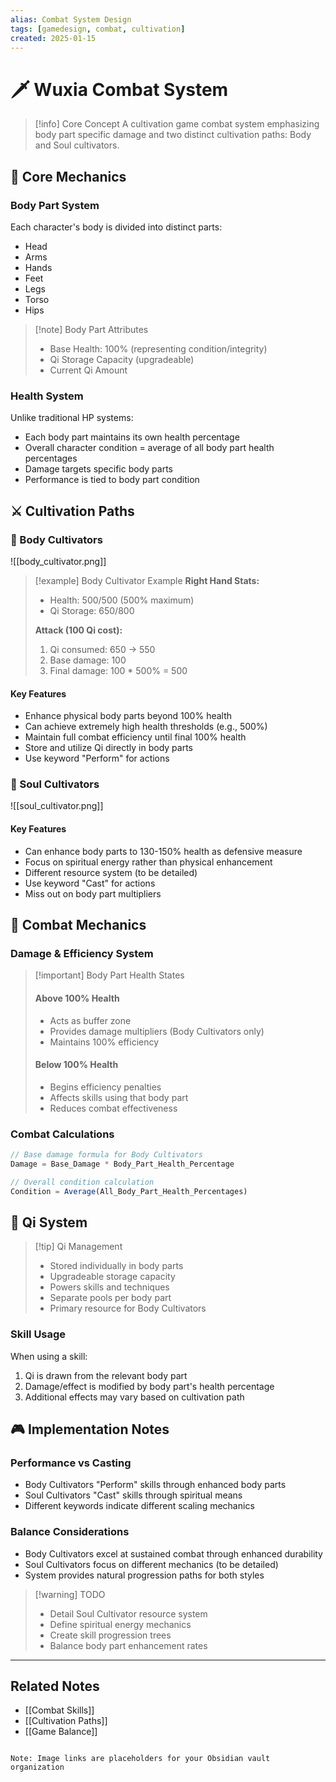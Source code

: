 ```yaml
---
alias: Combat System Design
tags: [gamedesign, combat, cultivation]
created: 2025-01-15
---
```


# 🗡️ Wuxia Combat System

> [!info] Core Concept
> A cultivation game combat system emphasizing body part specific damage and two distinct cultivation paths: Body and Soul cultivators.

## 🎯 Core Mechanics

### Body Part System
Each character's body is divided into distinct parts:
- Head
- Arms
- Hands
- Feet
- Legs
- Torso
- Hips

> [!note] Body Part Attributes
> - Base Health: 100% (representing condition/integrity)
> - Qi Storage Capacity (upgradeable)
> - Current Qi Amount

### Health System
Unlike traditional HP systems:
- Each body part maintains its own health percentage
- Overall character condition = average of all body part health percentages
- Damage targets specific body parts
- Performance is tied to body part condition

## ⚔️ Cultivation Paths

### 💪 Body Cultivators
![[body_cultivator.png]]

> [!example] Body Cultivator Example
> **Right Hand Stats:**
> - Health: 500/500 (500% maximum)
> - Qi Storage: 650/800
> 
> **Attack (100 Qi cost):**
> 1. Qi consumed: 650 → 550
> 2. Base damage: 100
> 3. Final damage: 100 * 500% = 500

#### Key Features
- Enhance physical body parts beyond 100% health
- Can achieve extremely high health thresholds (e.g., 500%)
- Maintain full combat efficiency until final 100% health
- Store and utilize Qi directly in body parts
- Use keyword "Perform" for actions

### 🌟 Soul Cultivators
![[soul_cultivator.png]]

#### Key Features
- Can enhance body parts to 130-150% health as defensive measure
- Focus on spiritual energy rather than physical enhancement
- Different resource system (to be detailed)
- Use keyword "Cast" for actions
- Miss out on body part multipliers

## 🎲 Combat Mechanics

### Damage & Efficiency System

> [!important] Body Part Health States
> #### Above 100% Health
> - Acts as buffer zone
> - Provides damage multipliers (Body Cultivators only)
> - Maintains 100% efficiency
> 
> #### Below 100% Health
> - Begins efficiency penalties
> - Affects skills using that body part
> - Reduces combat effectiveness

### Combat Calculations
```js
// Base damage formula for Body Cultivators
Damage = Base_Damage * Body_Part_Health_Percentage

// Overall condition calculation
Condition = Average(All_Body_Part_Health_Percentages)
```

## 🔮 Qi System

> [!tip] Qi Management
> - Stored individually in body parts
> - Upgradeable storage capacity
> - Powers skills and techniques
> - Separate pools per body part
> - Primary resource for Body Cultivators

### Skill Usage
When using a skill:
1. Qi is drawn from the relevant body part
2. Damage/effect is modified by body part's health percentage
3. Additional effects may vary based on cultivation path

## 🎮 Implementation Notes

### Performance vs Casting
- Body Cultivators "Perform" skills through enhanced body parts
- Soul Cultivators "Cast" skills through spiritual means
- Different keywords indicate different scaling mechanics

### Balance Considerations
- Body Cultivators excel at sustained combat through enhanced durability
- Soul Cultivators focus on different mechanics (to be detailed)
- System provides natural progression paths for both styles

> [!warning] TODO
> - Detail Soul Cultivator resource system
> - Define spiritual energy mechanics
> - Create skill progression trees
> - Balance body part enhancement rates

---
## Related Notes
- [[Combat Skills]]
- [[Cultivation Paths]]
- [[Game Balance]]
```

Note: Image links are placeholders for your Obsidian vault organization
```